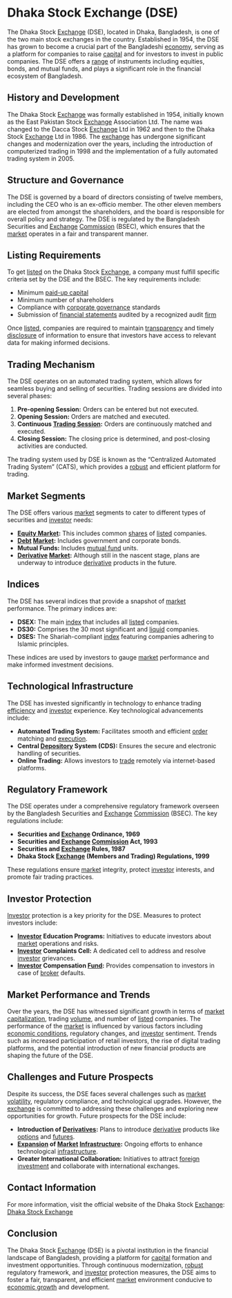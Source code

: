# Dhaka Stock Exchange (DSE)

The Dhaka Stock [Exchange](../e/exchange.md) (DSE), located in Dhaka, Bangladesh, is one of the two main stock exchanges in the country. Established in 1954, the DSE has grown to become a crucial part of the Bangladeshi [economy](../e/economy.md), serving as a platform for companies to raise [capital](../c/capital.md) and for investors to invest in public companies. The DSE offers a [range](../r/range.md) of instruments including equities, bonds, and mutual funds, and plays a significant role in the financial ecosystem of Bangladesh.

## History and Development

The Dhaka Stock [Exchange](../e/exchange.md) was formally established in 1954, initially known as the East Pakistan Stock [Exchange](../e/exchange.md) Association Ltd. The name was changed to the Dacca Stock [Exchange](../e/exchange.md) Ltd in 1962 and then to the Dhaka Stock [Exchange](../e/exchange.md) Ltd in 1986. The [exchange](../e/exchange.md) has undergone significant changes and modernization over the years, including the introduction of computerized trading in 1998 and the implementation of a fully automated trading system in 2005.

## Structure and Governance

The DSE is governed by a board of directors consisting of twelve members, including the CEO who is an ex-officio member. The other eleven members are elected from amongst the shareholders, and the board is responsible for overall policy and strategy. The DSE is regulated by the Bangladesh Securities and [Exchange](../e/exchange.md) [Commission](../c/commission.md) (BSEC), which ensures that the [market](../m/market.md) operates in a fair and transparent manner.

## Listing Requirements

To get [listed](../l/listed.md) on the Dhaka Stock [Exchange](../e/exchange.md), a company must fulfill specific criteria set by the DSE and the BSEC. The key requirements include:

- Minimum [paid-up capital](../p/paid-up_capital.md)
- Minimum number of shareholders
- Compliance with [corporate governance](../c/corporate_governance.md) standards
- Submission of [financial statements](../f/financial_statements.md) audited by a recognized audit [firm](../f/firm.md)

Once [listed](../l/listed.md), companies are required to maintain [transparency](../t/transparency.md) and timely [disclosure](../d/disclosure.md) of information to ensure that investors have access to relevant data for making informed decisions.

## Trading Mechanism

The DSE operates on an automated trading system, which allows for seamless buying and selling of securities. Trading sessions are divided into several phases:

1. **Pre-opening Session:** Orders can be entered but not executed.
2. **Opening Session:** Orders are matched and executed.
3. **Continuous [Trading Session](../t/trading_session.md):** Orders are continuously matched and executed.
4. **Closing Session:** The closing price is determined, and post-closing activities are conducted.

The trading system used by DSE is known as the “Centralized Automated Trading System” (CATS), which provides a [robust](../r/robust.md) and efficient platform for trading.

## Market Segments

The DSE offers various [market](../m/market.md) segments to cater to different types of securities and [investor](../i/investor.md) needs:

- **[Equity Market](../e/equity_market.md):** This includes common [shares](../s/shares.md) of [listed](../l/listed.md) companies.
- **[Debt](../d/debt.md) [Market](../m/market.md):** Includes government and corporate bonds.
- **Mutual Funds:** Includes [mutual fund](../m/mutual_fund.md) units.
- **[Derivative](../d/derivative.md) [Market](../m/market.md):** Although still in the nascent stage, plans are underway to introduce [derivative](../d/derivative.md) products in the future.

## Indices

The DSE has several indices that provide a snapshot of [market](../m/market.md) performance. The primary indices are:

- **DSEX:** The main [index](../i/index_instrument.md) that includes all [listed](../l/listed.md) companies.
- **DS30:** Comprises the 30 most significant and [liquid](../l/liquid.md) companies.
- **DSES:** The Shariah-compliant [index](../i/index_instrument.md) featuring companies adhering to Islamic principles.

These indices are used by investors to gauge [market](../m/market.md) performance and make informed investment decisions.

## Technological Infrastructure

The DSE has invested significantly in technology to enhance trading [efficiency](../e/efficiency.md) and [investor](../i/investor.md) experience. Key technological advancements include:

- **Automated Trading System:** Facilitates smooth and efficient [order](../o/order.md) matching and [execution](../e/execution.md).
- **Central [Depository](../d/depository.md) System (CDS):** Ensures the secure and electronic handling of securities.
- **Online Trading:** Allows investors to [trade](../t/trade.md) remotely via internet-based platforms.

## Regulatory Framework

The DSE operates under a comprehensive regulatory framework overseen by the Bangladesh Securities and [Exchange](../e/exchange.md) [Commission](../c/commission.md) (BSEC). The key regulations include:

- **Securities and [Exchange](../e/exchange.md) Ordinance, 1969**
- **Securities and [Exchange](../e/exchange.md) [Commission](../c/commission.md) Act, 1993**
- **Securities and [Exchange](../e/exchange.md) Rules, 1987**
- **Dhaka Stock [Exchange](../e/exchange.md) (Members and Trading) Regulations, 1999**

These regulations ensure [market](../m/market.md) integrity, protect [investor](../i/investor.md) interests, and promote fair trading practices.

## Investor Protection

[Investor](../i/investor.md) protection is a key priority for the DSE. Measures to protect investors include:

- **[Investor](../i/investor.md) Education Programs:** Initiatives to educate investors about [market](../m/market.md) operations and risks.
- **[Investor](../i/investor.md) Complaints Cell:** A dedicated cell to address and resolve [investor](../i/investor.md) grievances.
- **[Investor](../i/investor.md) Compensation [Fund](../f/fund.md):** Provides compensation to investors in case of [broker](../b/broker.md) defaults.

## Market Performance and Trends

Over the years, the DSE has witnessed significant growth in terms of [market capitalization](../m/market_capitalization.md), trading [volume](../v/volume.md), and number of [listed](../l/listed.md) companies. The performance of the [market](../m/market.md) is influenced by various factors including [economic conditions](../e/economic_conditions.md), regulatory changes, and [investor](../i/investor.md) sentiment. Trends such as increased participation of retail investors, the rise of digital trading platforms, and the potential introduction of new financial products are shaping the future of the DSE.

## Challenges and Future Prospects

Despite its success, the DSE faces several challenges such as [market](../m/market.md) [volatility](../v/volatility.md), regulatory compliance, and technological upgrades. However, the [exchange](../e/exchange.md) is committed to addressing these challenges and exploring new opportunities for growth. Future prospects for the DSE include:

- **Introduction of [Derivatives](../d/derivatives.md):** Plans to introduce [derivative](../d/derivative.md) products like [options](../o/options.md) and [futures](../f/futures.md).
- **[Expansion](../e/expansion.md) of [Market](../m/market.md) [Infrastructure](../i/infrastructure.md):** Ongoing efforts to enhance technological [infrastructure](../i/infrastructure.md).
- **Greater International Collaboration:** Initiatives to attract [foreign investment](../f/foreign_investment.md) and collaborate with international exchanges.

## Contact Information

For more information, visit the official website of the Dhaka Stock [Exchange](../e/exchange.md): [Dhaka Stock Exchange](https://www.dsebd.org)

## Conclusion

The Dhaka Stock [Exchange](../e/exchange.md) (DSE) is a pivotal institution in the financial landscape of Bangladesh, providing a platform for [capital](../c/capital.md) formation and investment opportunities. Through continuous modernization, [robust](../r/robust.md) regulatory framework, and [investor](../i/investor.md) protection measures, the DSE aims to foster a fair, transparent, and efficient [market](../m/market.md) environment conducive to [economic growth](../e/economic_growth.md) and development.